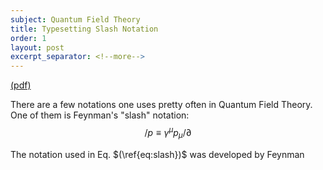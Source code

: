 ```yaml
---
subject: Quantum Field Theory
title: Typesetting Slash Notation
order: 1
layout: post
excerpt_separator: <!--more-->
---
```

<!--more-->
<a href = "{{ page.url }}.pdf">(pdf)</a>

There are a few notations one uses pretty often in Quantum Field Theory.  One of them is Feynman's "slash" notation:
$$
 \begin{equation}
 \label{eq:slash}
  \slash p \equiv \gamma^\mu  p_\mu \slash\partial
 \end{equation}
$$

The notation used in Eq. $(\ref{eq:slash})$ was developed by Feynman
